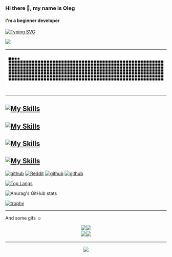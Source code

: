 ### Hi there 👋, my name is Oleg
#### I'm a beginner developer

[![Typing SVG](https://readme-typing-svg.herokuapp.com?color=%2336BCF7&lines=Computer+science+student)](https://git.io/typing-svg)

![](https://komarev.com/ghpvc/?username=Jkey189&color=blue)

---

![Snake animation](https://raw.githubusercontent.com/Jkey189/Jkey189/output/github-contribution-grid-snake-dark.svg)

---


[![My Skills](https://skillicons.dev/icons?i=c,cpp,py,java,go,cmake,git,qt)](https://skillicons.dev)
---
[![My Skills](https://skillicons.dev/icons?i=clion,pycharm,webstorm,vscode,visualstudio,blender,obsidian,figma)](https://skillicons.dev)
---
[![My Skills](https://skillicons.dev/icons?i=apple,windows,linux,arch)](https://skillicons.dev)
---
[![My Skills](https://skillicons.dev/icons?i=github,discord,gmail)](https://skillicons.dev)
---
[<img src='https://cdn.jsdelivr.net/npm/simple-icons@3.0.1/icons/github.svg' alt='github' height='40'>](https://github.com/Jkey189)  [<img src='https://cdn.jsdelivr.net/npm/simple-icons@3.0.1/icons/reddit.svg' alt='Reddit' height='40'>](https://www.reddit.com/user/Jkey_0)  [<img src='https://cdn.jsdelivr.net/npm/simple-icons@3.0.1/icons/telegram.svg' alt='github' height='40'>](https://t.me/Jkey189)  [<img src='https://cdn.jsdelivr.net/npm/simple-icons@3.0.1/icons/gmail.svg' alt='github' height='40'>](mailto:rodin.oleg.d@gmail.com)

[![Top Langs](https://github-readme-stats.vercel.app/api/top-langs/?username=Jkey189&layout=compact&theme=nord)](https://github.com/Jkey189/github-readme-stats)

![Anurag's GitHub stats](https://github-readme-stats.vercel.app/api?username=Jkey189&show_icons=true&theme=nord)

[![trophy](https://github-profile-trophy.vercel.app/?username=Jkey189&theme=onedark)](https://github.com/ryo-ma/github-profile-trophy)

---

And some gifs ☺️
<div id="header" align="center">
  <img src="https://media1.tenor.com/m/YUzRkMOL-3EAAAAC/programming-computer-frog.gif" width="225"/><img src="https://media1.tenor.com/m/Q2pBPCaR_tcAAAAd/piza-ninjas-pizzaninjas.gif" width="200"/>
</div>

<div id="header" align="center">
  <img src="https://media1.tenor.com/m/iqjHRWHRBIgAAAAd/pjr.gif" width="500"/><img src="https://media1.tenor.com/m/CzdMW7wnLn8AAAAd/coding.gif" width="500"/>
</div>

---

<p align="center">
     <img src="https://capsule-render.vercel.app/api?type=waving&color=nord&height=100&section=footer"/>
</p>

<!-- gradient --->

<!---
Jkey189/Jkey189 is a ✨ special ✨ repository because its `README.md` (this file) appears on your GitHub profile.
You can click the Preview link to take a look at your changes.
--->
